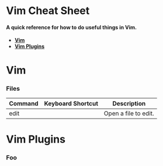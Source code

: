 # Vim Cheat Sheet
#### A quick reference for how to do useful things in Vim.

* **[Vim](#vim)**
* **[Vim Plugins](#vim-plugins)**

# Vim
### Files

| Command            | Keyboard Shortcut      | Description          |
|--------------------|------------------------|----------------------|
| edit               |                        | Open a file to edit. |

# Vim Plugins
### Foo
